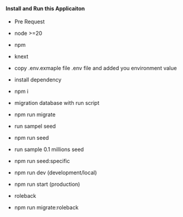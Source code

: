 #### Install and Run this Applicaiton 

- Pre Request
 - node >=20
 - npm
 - knext


- copy .env.exmaple file .env file and added you environment value
- install dependency
 - npm i 
- migration database with run script
 - npm run migrate
 - run sampel seed
  - npm run seed
 - run sample 0.1 millions seed 
  - npm run seed:specific 
 - npm run dev (development/local)
 - npm run start (production)
- roleback 
 - npm run migrate:roleback


